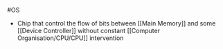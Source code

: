 #OS 
* Chip that control the flow of bits between [[Main Memory]] and some [[Device Controller]] without constant [[Computer Organisation/CPU/CPU]] intervention